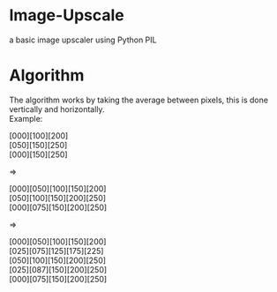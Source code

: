 # Image-Upscale
a basic image upscaler using Python PIL

# Algorithm
The algorithm works by taking the average between pixels, this is done vertically and horizontally. \
Example:

[000][100][200]\
[050][150][250]\
[000][150][250]

=>

[000][050][100][150][200]\
[050][100][150][200][250]\
[000][075][150][200][250]

=>

[000][050][100][150][200]\
[025][075][125][175][225]\
[050][100][150][200][250]\
[025][087][150][200][250]\
[000][075][150][200][250]

